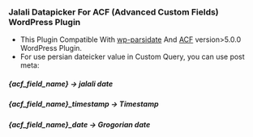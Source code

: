### Jalali Datapicker For ACF (Advanced Custom Fields) WordPress Plugin

- This Plugin Compatible With [wp-parsidate](https://fa.wordpress.org/plugins/wp-parsidate/) And [ACF](https://wordpress.org/plugins/advanced-custom-fields/) version>5.0.0 WordPress Plugin.
- For use persian dateicker value in Custom Query, you can use post meta:

##### {acf_field_name} -> jalali date
##### {acf_field_name}_timestamp -> Timestamp
##### {acf_field_name}_date -> Grogorian date
